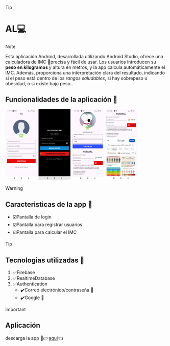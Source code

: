 >[!TIP]
><h1>AL💻</h1>

>[!NOTE]   
> <p>Esta aplicación Android, desarrollada utilizando Android Studio, ofrece una calculadora de IMC 📱precisa y fácil de usar. Los usuarios introducen su <b>peso en kilogramos </b> y altura en metros, y la app calcula automáticamente el IMC. Además, proporciona una interpretación clara del resultado, indicando si el peso está dentro de los <i>rangos saludables</i>, si hay sobrepeso u obesidad, o si existe bajo peso..</p>

<h2>Funcionalidades de la aplicación 📁</h2>
<p><img src="https://github.com/AndyCajas/IMC/blob/master/imagenes/img_registro.jpg?raw=true" width="100" alt=""> <img src="https://raw.githubusercontent.com/AndyCajas/IMC/refs/heads/master/imagenes/img_login.jpg" alt="" width="100">
    <img src="https://github.com/AndyCajas/IMC/blob/master/imagenes/img_fp.jpg?raw=true" alt="" width="100">
    <img src="https://github.com/AndyCajas/IMC/blob/master/imagenes/imgfp1.jpg?raw=true" alt="" width="100">
    
</p>


>[!WARNING]
><h2>Caracteristicas de la app 📖 </h2>

<ul>
    <li>☑️Pantalla de login</li>
    <li>☑️Pantalla para registrar usuarios</li>
    <li>☑️Pantalla para calcular el IMC</li>
</ul>

>[!TIP]
><h2>Tecnologias utilizadas 📖 </h2>

<ol>
    <li>✅Firebase</li>
    <li>✅RealtimeDatabase</li>
    <li>✅Authentication
        <ul>
    <li>✔️Correo electrónico/contraseña 📧</li>
    <li>✔️Google 📱</li>
    
</ul>
    </li>
</ol>

    
>[!IMPORTANT]
> <h2>Aplicación</h2>


<p>descarga la app 📱👉<a href="imagenes/app_IMC.apk">aqui</a>👈</p>
